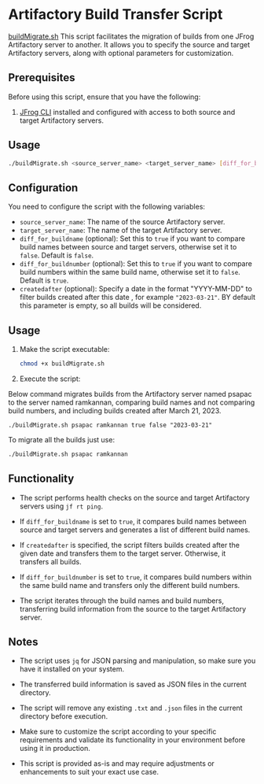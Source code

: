 # Artifactory Build Transfer Script

[buildMigrate.sh](buildMigrate.sh) This script facilitates the migration of builds from one JFrog Artifactory server to another. It allows you to specify the source and target Artifactory servers, along with optional parameters for customization.

## Prerequisites

Before using this script, ensure that you have the following:

1. [JFrog CLI](https://www.jfrog.com/getcli/) installed and configured with access to both source and target Artifactory servers.

## Usage
```bash
./buildMigrate.sh <source_server_name> <target_server_name> [diff_for_buildname] [diff_for_buildnumber] [createdafter]
```

## Configuration

You need to configure the script with the following variables:

- `source_server_name`: The name of the source Artifactory server.
- `target_server_name`: The name of the target Artifactory server.
- `diff_for_buildname` (optional): Set this to `true` if you want to compare build names between source and target 
  servers, otherwise set it to `false`. Default is `false`.
- `diff_for_buildnumber` (optional): Set this to `true` if you want to compare build numbers within the same build name, 
  otherwise set it to `false`. Default is `true`.
- `createdafter` (optional): Specify a date in the format "YYYY-MM-DD" to filter builds created after this date , 
  for example `"2023-03-21"`. BY default this parameter is empty,  so all builds will be considered.

## Usage

1. Make the script executable:

   ```bash
   chmod +x buildMigrate.sh
   ```

2. Execute the script:


  Below command migrates builds from the Artifactory server named psapac to the server named ramkannan, comparing build 
  names and not comparing build numbers, and including builds created after March 21, 2023.
   ```
   ./buildMigrate.sh psapac ramkannan true false "2023-03-21"
   ```
To migrate all the builds just use:
   ```bash
   ./buildMigrate.sh psapac ramkannan
  ``` 
## Functionality

- The script performs health checks on the source and target Artifactory servers using `jf rt ping`.

- If `diff_for_buildname` is set to `true`, it compares build names between source and target servers and generates a list of different build names.

- If `createdafter` is specified, the script filters builds created after the given date and transfers them to the target server. Otherwise, it transfers all builds.

- If `diff_for_buildnumber` is set to `true`, it compares build numbers within the same build name and transfers only the different build numbers.

- The script iterates through the build names and build numbers, transferring build information  from the source to the target Artifactory server.

## Notes

- The script uses `jq` for JSON parsing and manipulation, so make sure you have it installed on your system.

- The transferred build information is saved as JSON files in the current directory.

- The script will remove any existing `.txt` and `.json` files in the current directory before execution.

- Make sure to customize the script according to your specific requirements and validate its functionality in your environment before using it in production.

- This script is provided as-is and may require adjustments or enhancements to suit your exact use case.